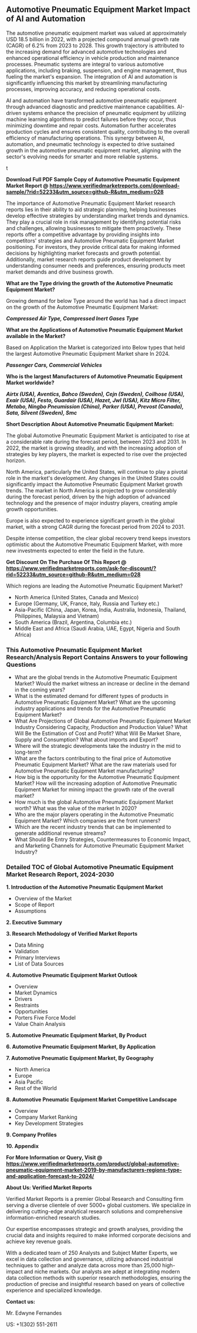 <h2>Automotive Pneumatic Equipment Market Impact of AI and Automation</h2><p>The automotive pneumatic equipment market was valued at approximately USD 18.5 billion in 2022, with a projected compound annual growth rate (CAGR) of 6.2% from 2023 to 2028. This growth trajectory is attributed to the increasing demand for advanced automotive technologies and enhanced operational efficiency in vehicle production and maintenance processes. Pneumatic systems are integral to various automotive applications, including braking, suspension, and engine management, thus fueling the market's expansion. The integration of AI and automation is significantly influencing this market by streamlining manufacturing processes, improving accuracy, and reducing operational costs.</p><p>AI and automation have transformed automotive pneumatic equipment through advanced diagnostic and predictive maintenance capabilities. AI-driven systems enhance the precision of pneumatic equipment by utilizing machine learning algorithms to predict failures before they occur, thus minimizing downtime and repair costs. Automation further accelerates production cycles and ensures consistent quality, contributing to the overall efficiency of manufacturing operations. This synergy between AI, automation, and pneumatic technology is expected to drive sustained growth in the automotive pneumatic equipment market, aligning with the sector's evolving needs for smarter and more reliable systems.</p>t</p><p id="" class=""><strong>Download Full PDF Sample Copy of Automotive Pneumatic Equipment Market Report @ <a href="https://www.verifiedmarketreports.com/download-sample/?rid=52233&utm_source=github-R&utm_medium=028" target="_blank">https://www.verifiedmarketreports.com/download-sample/?rid=52233&utm_source=github-R&utm_medium=028</a></strong></p><p>The importance of&nbsp;Automotive Pneumatic Equipment Market research reports lies in their ability to aid strategic planning, helping businesses develop effective strategies by understanding market trends and dynamics. They play a crucial role in risk management by identifying potential risks and challenges, allowing businesses to mitigate them proactively. These reports offer a competitive advantage by providing insights into competitors' strategies and Automotive Pneumatic Equipment Market positioning. For investors, they provide critical data for making informed decisions by highlighting market forecasts and growth potential. Additionally, market research reports guide product development by understanding consumer needs and preferences, ensuring products meet market demands and drive business growth.</p><p><strong>What are the&nbsp;Type driving the growth of the Automotive Pneumatic Equipment Market?</strong></p><p id="" class="">Growing demand for below Type around the world has had a direct impact on the growth of the Automotive Pneumatic Equipment Market:</p><em><strong>Compressed Air Type, Compressed Inert Gases Type</strong></em></p><strong>What are the&nbsp;Applications&nbsp;of Automotive Pneumatic Equipment Market available in the Market?</strong></p><p id="" class="">Based on Application the Market is categorized into Below types that held the largest Automotive Pneumatic Equipment Market share In 2024.</p><em><strong>Passenger Cars, Commercial Vehicles</strong></em></p><strong>Who is the largest Manufacturers of Automotive Pneumatic Equipment Market worldwide?</strong></p><p><em><strong>Airtx (USA), Aventics, Bahco (Sweden), Cejn (Sweden), Coilhose (USA), Exair (USA), Festo, Guardair (USA), Hazet, Jwl (USA), Kitz Micro Filter, Metabo, Ningbo Pneumission (China), Parker (USA), Prevost (Canada), Sata, Silvent (Sweden), Smc</strong></em></p><p id="" class=""><strong>Short Description About Automotive Pneumatic Equipment Market:</strong></p><p>The global Automotive Pneumatic Equipment Market is anticipated to rise at a considerable rate during the forecast period, between 2023 and 2031. In 2022, the market is growing steadily, and with the increasing adoption of strategies by key players, the market is expected to rise over the projected horizon.</p><p>North America, particularly the United States, will continue to play a pivotal role in the market's development. Any changes in the United States could significantly impact the Automotive Pneumatic Equipment Market growth trends. The market in North America is projected to grow considerably during the forecast period, driven by the high adoption of advanced technology and the presence of major industry players, creating ample growth opportunities.</p><p>Europe is also expected to experience significant growth in the global market, with a strong CAGR during the forecast period from 2024 to 2031.</p><p>Despite intense competition, the clear global recovery trend keeps investors optimistic about the Automotive Pneumatic Equipment Market, with more new investments expected to enter the field in the future.</p><p id="" class=""><strong>Get Discount On The Purchase Of This Report @ <a href="https://www.verifiedmarketreports.com/ask-for-discount/?rid=52233&utm_source=github-R&utm_medium=028" target="_blank">https://www.verifiedmarketreports.com/ask-for-discount/?rid=52233&utm_source=github-R&utm_medium=028</a></strong></p>Which regions are leading the Automotive Pneumatic Equipment Market?</p><ul><li>North America (United States, Canada and Mexico)</li><li>Europe (Germany, UK, France, Italy, Russia and Turkey etc.)</li><li>Asia-Pacific (China, Japan, Korea, India, Australia, Indonesia, Thailand, Philippines, Malaysia and Vietnam)</li><li>South America (Brazil, Argentina, Columbia etc.)</li><li>Middle East and Africa (Saudi Arabia, UAE, Egypt, Nigeria and South Africa)</li></ul><h3 id="" class="">This Automotive Pneumatic Equipment Market Research/Analysis Report Contains Answers to your following Questions</h3><ul><li>What are the global trends in the Automotive Pneumatic Equipment Market? Would the market witness an increase or decline in the demand in the coming years?</li><li>What is the estimated demand for different types of products in Automotive Pneumatic Equipment Market? What are the upcoming industry applications and trends for the Automotive Pneumatic Equipment Market?</li><li>What Are Projections of Global Automotive Pneumatic Equipment Market Industry Considering Capacity, Production and Production Value? What Will Be the Estimation of Cost and Profit? What Will Be Market Share, Supply and Consumption? What about imports and Export?</li><li>Where will the strategic developments take the industry in the mid to long-term?</li><li>What are the factors contributing to the final price of Automotive Pneumatic Equipment Market? What are the raw materials used for Automotive Pneumatic Equipment Market manufacturing?</li><li>How big is the opportunity for the Automotive Pneumatic Equipment Market? How will the increasing adoption of Automotive Pneumatic Equipment Market for mining impact the growth rate of the overall market?</li><li>How much is the global Automotive Pneumatic Equipment Market worth? What was the value of the market In 2020?</li><li>Who are the major players operating in the Automotive Pneumatic Equipment Market? Which companies are the front runners?</li><li>Which are the recent industry trends that can be implemented to generate additional revenue streams?</li><li>What Should Be Entry Strategies, Countermeasures to Economic Impact, and Marketing Channels for Automotive Pneumatic Equipment Market Industry?</li></ul><h3 id="" class="">Detailed TOC of Global Automotive Pneumatic Equipment Market Research Report, 2024-2030</h3><p id="" class=""><strong>1. Introduction of the Automotive Pneumatic Equipment Market</strong></p><ul><li>Overview of the Market</li><li>Scope of Report</li><li>Assumptions</li></ul><p id="" class=""><strong>2. Executive Summary</strong></p><p id="" class=""><strong>3. Research Methodology of Verified Market Reports</strong></p><ul><li>Data Mining</li><li>Validation</li><li>Primary Interviews</li><li>List of Data Sources</li></ul><p id="" class=""><strong>4. Automotive Pneumatic Equipment Market Outlook</strong></p><ul><li>Overview</li><li>Market Dynamics</li><li>Drivers</li><li>Restraints</li><li>Opportunities</li><li>Porters Five Force Model</li><li>Value Chain Analysis</li></ul><p id="" class=""><strong>5. Automotive Pneumatic Equipment Market, By Product</strong></p><p id="" class=""><strong>6. Automotive Pneumatic Equipment Market, By Application</strong></p><p id="" class=""><strong>7. Automotive Pneumatic Equipment Market, By Geography</strong></p><ul><li>North America</li><li>Europe</li><li>Asia Pacific</li><li>Rest of the World</li></ul><p id="" class=""><strong>8. Automotive Pneumatic Equipment Market Competitive Landscape</strong></p><ul><li>Overview</li><li>Company Market Ranking</li><li>Key Development Strategies</li></ul><p id="" class=""><strong>9. Company Profiles</strong></p><p id="" class=""><strong>10. Appendix</strong></p><p id="" class=""><strong>For More Information or Query, Visit @ <a href="https://www.verifiedmarketreports.com/product/global-automotive-pneumatic-equipment-market-2019-by-manufacturers-regions-type-and-application-forecast-to-2024/" target="_blank">https://www.verifiedmarketreports.com/product/global-automotive-pneumatic-equipment-market-2019-by-manufacturers-regions-type-and-application-forecast-to-2024/</a></strong></p><p id="" class=""><strong>About Us: Verified Market Reports</strong></p><p id="" class="">Verified Market Reports is a premier Global Research and Consulting firm serving a diverse clientele of over 5000+ global customers. We specialize in delivering cutting-edge analytical research solutions and comprehensive information-enriched research studies.</p><p id="" class="">Our expertise encompasses strategic and growth analyses, providing the crucial data and insights required to make informed corporate decisions and achieve key revenue goals.</p><p id="" class="">With a dedicated team of 250 Analysts and Subject Matter Experts, we excel in data collection and governance, utilizing advanced industrial techniques to gather and analyze data across more than 25,000 high-impact and niche markets. Our analysts are adept at integrating modern data collection methods with superior research methodologies, ensuring the production of precise and insightful research based on years of collective experience and specialized knowledge.</p><p id="" class=""><strong>Contact us:</strong></p><p id="" class="">Mr. Edwyne Fernandes</p><p id="" class="">US: +1(302) 551-2611</p>